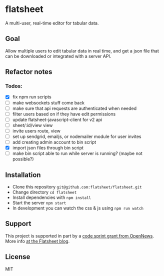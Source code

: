 # flatsheet

A multi-user, real-time editor for tabular data.

## Goal

Allow multiple users to edit tabular data in real time, and get a json file that can be downloaded or integrated with a server API.

## Refactor notes

### Todos:

- [x] fix npm run scripts
- [ ] make websockets stuff come back
- [ ] make sure that api requests are authenticated when needed
- [ ] filter users based on if they have edit permissions
- [ ] update flatsheet-javascript-client for v2 api
- [ ] sheet/:id/view view
- [ ] invite users route, view
- [ ] set up sendgrid, emailjs, or nodemailer module for user invites
- [ ] add creating admin account to bin script
- [x] import json files through bin script
- [ ] make bin script able to run while server is running? (maybe not possible?)

## Installation

- Clone this repository `git@github.com:flatsheet/flatsheet.git`
- Change directory `cd flatsheet`
- Install dependencies with `npm install`
- Start the server `npm start`
- In development you can watch the css & js using `npm run watch`

## Support

This project is supported in part by a [code sprint grant from OpenNews](http://opennews.org/codesprints.html). More info [at the Flatsheet blog](http://flatsheet.io/blog/getting-flatsheet-to-v1-with-help-from-opennews/).

## License
MIT
